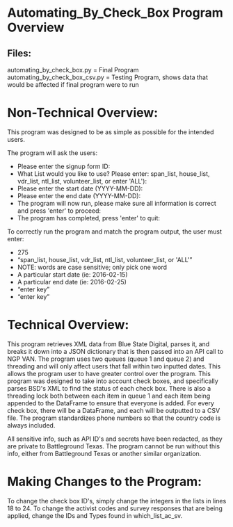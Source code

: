 # Automating_By_Check_Box Program Overview
## Files:
automating_by_check_box.py = Final Program <br />
automating_by_check_box_csv.py  = Testing Program, shows data that would be affected if final program were to run

# Non-Technical Overview:
This program was designed to be as simple as possible for the intended users. <br />

The program will ask the users: <br />
* Please enter the signup form ID:  <br />
* What List would you like to use? Please enter: span_list, house_list, vdr_list, ntl_list, volunteer_list, or enter 'ALL'):  <br />
* Please enter the start date (YYYY-MM-DD): <br />
* Please enter the end date (YYYY-MM-DD): <br />
* The program will now run, please make sure all information is correct and press 'enter' to proceed: <br />
* The program has completed, press 'enter' to quit: <br />

To correctly run the program and match the program output, the user must enter: <br />
* 275  <br />
* “span_list, house_list, vdr_list, ntl_list, volunteer_list, or 'ALL'”  <br />
* NOTE: words are case sensitive; only pick one word  <br />
* A particular start date (ie: 2016-02-15)  <br />
* A particular end date (ie: 2016-02-25)  <br />
* “enter key”  <br />
* “enter key”  <br />

# Technical Overview:
This program retrieves XML data from Blue State Digital, parses it, and breaks it down into a JSON dictionary that is then passed into an API call to NGP VAN. The program uses two queues (queue 1 and queue 2) and threading and will only affect users that fall within two inputted dates. This allows the program user to have greater control over the program. This program was designed to take into account check boxes, and specifically parses BSD's XML to find the status of each check box. There is also a threading lock both between each item in queue 1 and each item being appended to the DataFrame to ensure that everyone is added. For every check box, there will be a DataFrame, and each will be outputted to a CSV file. The program standardizes phone numbers so that the country code is always included.

All sensitive info, such as API ID's and secrets have been redacted, as they are private to Battleground Texas. The program cannot be run without this info, either from Battleground Texas or another similar organization.

# Making Changes to the Program:
To change the check box ID's, simply change the integers in the lists in lines 18 to 24. To change the activist codes and survey responses that are being applied, change the IDs and Types found in which_list_ac_sv.

